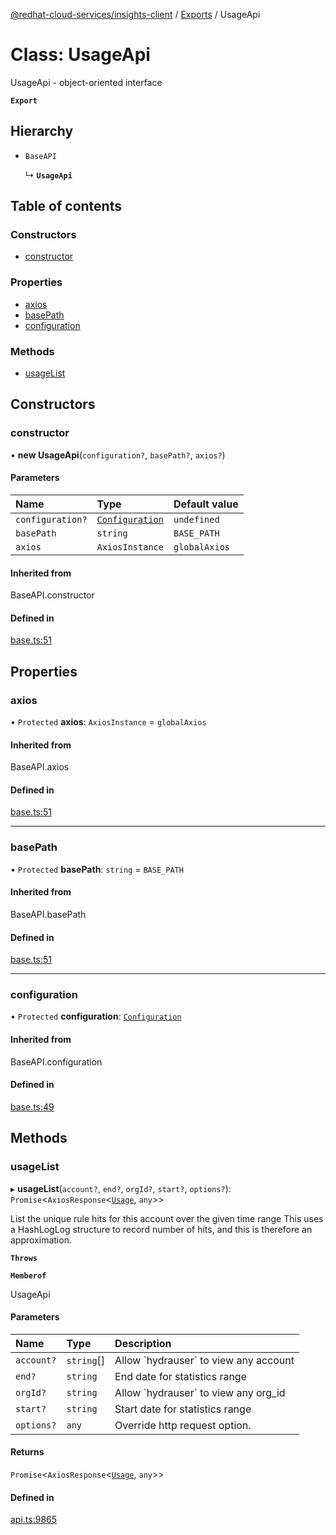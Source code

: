 [@redhat-cloud-services/insights-client](../README.md) / [Exports](../modules.md) / UsageApi

# Class: UsageApi

UsageApi - object-oriented interface

**`Export`**

## Hierarchy

- `BaseAPI`

  ↳ **`UsageApi`**

## Table of contents

### Constructors

- [constructor](UsageApi.md#constructor)

### Properties

- [axios](UsageApi.md#axios)
- [basePath](UsageApi.md#basepath)
- [configuration](UsageApi.md#configuration)

### Methods

- [usageList](UsageApi.md#usagelist)

## Constructors

### constructor

• **new UsageApi**(`configuration?`, `basePath?`, `axios?`)

#### Parameters

| Name | Type | Default value |
| :------ | :------ | :------ |
| `configuration?` | [`Configuration`](Configuration.md) | `undefined` |
| `basePath` | `string` | `BASE_PATH` |
| `axios` | `AxiosInstance` | `globalAxios` |

#### Inherited from

BaseAPI.constructor

#### Defined in

[base.ts:51](https://github.com/RedHatInsights/javascript-clients/blob/master/packages/insights/base.ts#L51)

## Properties

### axios

• `Protected` **axios**: `AxiosInstance` = `globalAxios`

#### Inherited from

BaseAPI.axios

#### Defined in

[base.ts:51](https://github.com/RedHatInsights/javascript-clients/blob/master/packages/insights/base.ts#L51)

___

### basePath

• `Protected` **basePath**: `string` = `BASE_PATH`

#### Inherited from

BaseAPI.basePath

#### Defined in

[base.ts:51](https://github.com/RedHatInsights/javascript-clients/blob/master/packages/insights/base.ts#L51)

___

### configuration

• `Protected` **configuration**: [`Configuration`](Configuration.md)

#### Inherited from

BaseAPI.configuration

#### Defined in

[base.ts:49](https://github.com/RedHatInsights/javascript-clients/blob/master/packages/insights/base.ts#L49)

## Methods

### usageList

▸ **usageList**(`account?`, `end?`, `orgId?`, `start?`, `options?`): `Promise`<`AxiosResponse`<[`Usage`](../interfaces/Usage.md), `any`\>\>

List the unique rule hits for this account over the given time range  This uses a HashLogLog structure to record number of hits, and this is therefore an approximation.

**`Throws`**

**`Memberof`**

UsageApi

#### Parameters

| Name | Type | Description |
| :------ | :------ | :------ |
| `account?` | `string`[] | Allow &#x60;hydrauser&#x60; to view any account |
| `end?` | `string` | End date for statistics range |
| `orgId?` | `string` | Allow &#x60;hydrauser&#x60; to view any org_id |
| `start?` | `string` | Start date for statistics range |
| `options?` | `any` | Override http request option. |

#### Returns

`Promise`<`AxiosResponse`<[`Usage`](../interfaces/Usage.md), `any`\>\>

#### Defined in

[api.ts:9865](https://github.com/RedHatInsights/javascript-clients/blob/master/packages/insights/api.ts#L9865)
